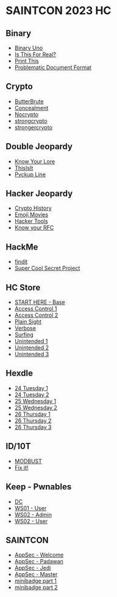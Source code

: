 # SAINTCON 2023 HC

## Binary

- [Binary Uno](./Binary/Binary%20Uno/README.md)
- [Is This For Real?](./Binary/Is%20This%20For%20Real?/README.md)
- [Print This](./Binary/Print%20This/README.md)
- [Problematic Document Format](./Binary/Problematic%20Document%20Format/README.md)

## Crypto

- [ButterBrute](./Crypto/ButterBrute/README.md)
- [Concealment](./Crypto/Concealment/README.md)
- [Nocrypto](./Crypto/Nocrypto/README.md)
- [strongcrypto](./Crypto/strongcrypto/README.md)
- [strongercrypto](./Crypto/strongercrypto/README.md)

## Double Jeopardy

- [Know Your Lore](./Double%20Jeopardy/Know%20Your%20Lore/README.md)
- [ThisIsIt](./Double%20Jeopardy/ThisIsIt/README.md)
- [Pyckup Line](./Double%20Jeopardy/Pyckup%20line/README.md)

## Hacker Jeopardy

- [Crypto History](./Hacker%20Jeopardy/README.md#crypto-history)
- [Emoji Movies](./Hacker%20Jeopardy/README.md#emoji-movies)
- [Hacker Tools](./Hacker%20Jeopardy/README.md#hacker-tools)
- [Know your RFC](./Hacker%20Jeopardy/README.md#know-your-rfc)

## HackMe

- [findit](./HackMe/findit/README.md)
- [Super Cool Secret Project](./HackMe/Super%20Cool%20Secret%20Project/README.md)

## HC Store

- [START HERE - Base](./HC%20Store/START%20HERE%20-%20BASE/README.md)
- [Access Control 1](./HC%20Store/Access%20Control%201/README.md)
- [Access Control 2](./HC%20Store/Access%20Control%202/README.md)
- [Plain Sight](./HC%20Store/Plain%20Sight/README.md)
- [Verbose](./HC%20Store/Verbose/README.md)
- [Surfing](./HC%20Store/Surfing/README.md)
- [Unintended 1](./HC%20Store/Unintended%201/README.md)
- [Unintended 2](./HC%20Store/Unintended%202/README.md)
- [Unintended 3](./HC%20Store/Unintended%203/README.md)


## Hexdle

- [24 Tuesday 1]()
- [24 Tuesday 2]()
- [25 Wednesday 1]()
- [25 Wednesday 2]()
- [26 Thursday 1]()
- [26 Thursday 2]()
- [26 Thursday 3]()

## ID/10T

- [MODBUST](./IDIOT/MODBUST/README.md)
- [Fix it!](./IDIOT/Fix%20it!/README.md)

## Keep - Pwnables

- [DC](./The%20Keep-pwnables/DC/README.md)
- [WS01 - User](./The%20Keep-pwnables/WS01%20-%20User/README.md)
- [WS02 - Admin](./The%20Keep-pwnables/WS02%20-%20Admin/README.md)
- [WS02 - User](./The%20Keep-pwnables/WS02%20-%20User/README.md)

## SAINTCON

- [AppSec - Welcome](./SAINTCON/AppSec%20Welcome/README.md)
- [AppSec - Padawan](./SAINTCON/AppSec%20Padawan/README.md)
- [AppSec - Jedi](./SAINTCON/AppSec%203%20-%20Jedi/README.md)
- [AppSec - Master](./SAINTCON/AppSec%20-%20Master/README.md)
- [minibadge part 1](./SAINTCON/minibadge%20part1/README.md)
- [minibadge part 2](./SAINTCON/minibadge%20part2/README.md)